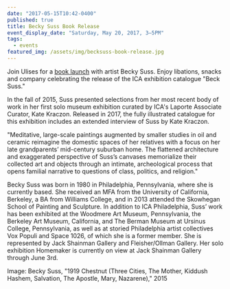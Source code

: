 ```yaml
---
date: "2017-05-15T10:42-0400"
published: true
title: Becky Suss Book Release
event_display_date: "Saturday, May 20, 2017, 3–5PM"
tags:
  - events
featured_img: /assets/img/becksuss-book-release.jpg
---
```


Join Ulises for a [book launch](https://www.facebook.com/events/475958902735805/) with artist Becky Suss. Enjoy libations, snacks and company celebrating the release of the ICA exhibition catalogue "Beck Suss."

In the fall of 2015, Suss presented selections from her most recent body of work in her first solo museum exhibition curated by ICA's Laporte Associate Curator, Kate Kraczon. Released in 2017, the fully illustrated catalogue for this exhibition includes an extended interview of Suss by Kate Kraczon.

"Meditative, large-scale paintings augmented by smaller studies in oil and ceramic reimagine the domestic spaces of her relatives with a focus on her late grandparents’ mid-century suburban home. The flattened architecture and exaggerated perspective of Suss’s canvases memorialize their collected art and objects through an intimate, archeological process that opens familial narrative to questions of class, politics, and religion."

Becky Suss was born in 1980 in Philadelphia, Pennsylvania, where she is currently based. She received an MFA from the University of California, Berkeley, a BA from Williams College, and in 2013 attended the Skowhegan School of Painting and Sculpture. In addition to ICA Philadelphia, Suss’ work has been exhibited at the Woodmere Art Museum, Pennsylvania, the Berkeley Art Museum, California, and The Berman Museum at Ursinus College, Pennsylvania, as well as at storied Philadelphia artist collectives Vox Populi and Space 1026, of which she is a former member. She is represented by Jack Shainman Gallery and Fleisher/Ollman Gallery. Her solo exhibition Homemaker is currently on view at Jack Shainman Gallery through June 3rd.

Image: Becky Suss, "1919 Chestnut (Three Cities, The Mother, Kiddush Hashem, Salvation, The Apostle, Mary, Nazarene)," 2015
